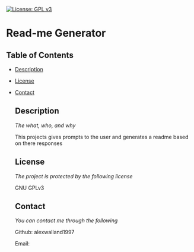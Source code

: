 [![License: GPL v3](https://img.shields.io/badge/License-GPLv3-blue.svg)](https://www.gnu.org/licenses/gpl-3.0)

# Read-me Generator
 
## Table of Contents 
* [Description](#description) 
* [License](#license) 
* [Contact](#contact) 

    ## Description
  
    *The what, who, and why*
  
    This projects gives prompts to the user and generates a readme based on there responses
    
    ## License
    *The project is protected by the following license*
  
    GNU GPLv3
    ## Contact
  *You can contact me through the following*
  
    Github: alexwalland1997 

    Email: 
    